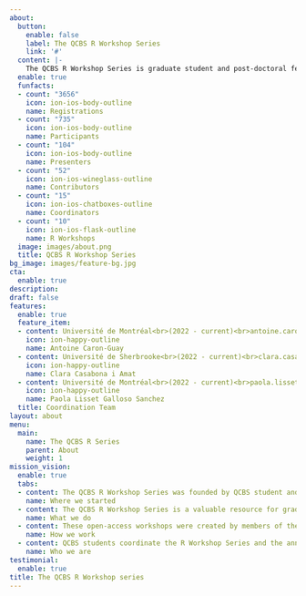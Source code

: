 ```yaml
---
about:
  button:
    enable: false
    label: The QCBS R Workshop Series
    link: '#'
  content: |-
    The QCBS R Workshop Series is graduate student and post-doctoral fellow initiative from the Québec Centre for Biodiversity Science. We organize, develop and instruct R workshops in English and in French to other graduate students and early-career researchers every year to help them navigate statistics for research in ecology, evolution and biodiversity science.
  enable: true
  funfacts:
  - count: "3656"
    icon: ion-ios-body-outline
    name: Registrations
  - count: "735"
    icon: ion-ios-body-outline
    name: Participants
  - count: "104"
    icon: ion-ios-body-outline
    name: Presenters
  - count: "52"
    icon: ion-ios-wineglass-outline
    name: Contributors
  - count: "15"
    icon: ion-ios-chatboxes-outline
    name: Coordinators
  - count: "10"
    icon: ion-ios-flask-outline
    name: R Workshops
  image: images/about.png
  title: QCBS R Workshop Series
bg_image: images/feature-bg.jpg
cta:
  enable: true
description:
draft: false
features:
  enable: true
  feature_item:
  - content: Université de Montréal<br>(2022 - current)<br>antoine.caron-guay@umontreal.ca
    icon: ion-happy-outline
    name: Antoine Caron-Guay
  - content: Université de Sherbrooke<br>(2022 - current)<br>clara.casabona.i.amat@usherbrooke.ca
    icon: ion-happy-outline
    name: Clara Casabona i Amat
  - content: Université de Montréal<br>(2022 - current)<br>paola.lisset.galloso.sanchez@umontreal.ca
    icon: ion-happy-outline
    name: Paola Lisset Galloso Sanchez
  title: Coordination Team
layout: about
menu:
  main:
    name: The QCBS R Series
    parent: About
    weight: 1    
mission_vision:
  enable: true
  tabs:
  - content: The QCBS R Workshop Series was founded by QCBS student and post-doctoral fellows Vincent Fugère, Dalal Hanna, and Zofia Taranu in 2014, inspired by the [McGill BGSA stats workshops](https://sites.google.com/site/mcgillbgsa/). All workshops offered today were first developed by QCBS students and postdoctoral fellows, and have been maintained by many other QCBS students and postdoctoral fellows since 2014. In 2017, Léa Blondel, Marie-Hélène Brice and Pedro Henrique P. Braga began a process to improve the reproducibility and collaboration of the workshop material by converting the original Prezi presentations into RMarkdown code, and transitioning to hosting and developing content on GitHub. The current coordination team has continued with this task and will soon have completed the conversion of the written material to RMarkdown and the centralization of all workshops in Github.
    name: Where we started
  - content: The QCBS R Workshop Series is a valuable resource for graduate students and postdoctoral fellows looking to improve their skills and gain experience in R, statistics, collaboration, and teaching, and in critically developing educational content. Almost every aspect of the series is made possible by contributions from students or post-doctoral fellows looking to develop their skills through coordinating the series, contributing to workshop development and instruction, and participating in the workshops year after year.
    name: What we do
  - content: These open-access workshops were created by members of the QCBS both for members of the QCBS and the larger community. The content of these workshops has been continuously peer-reviewed and developed by QCBS members since their initial development in 2014. The workshop series is instructed by graduate students and post-doctoral fellows of the QCBS in English and in French every year.
    name: How we work
  - content: QCBS students coordinate the R Workshop Series and the annual R Symposium. The series is currently coordinated by three QCBS students - Antoine Caron-Guay (2022-current), Clara Casabona i Amat (2022-current) and Paola Lisset Galloso Sanchez (2022-current). Past coordinators include Pedro Henrique P. Braga (2017-2022), Katherine Hébert (2020-2022), Linley Sherin (2020-2022), Esteban Gongora (2020-2022), Marc-Olivier Beausoleil (2018-2019), Léa Blondel (2017-2018), Marie-Hélène Brice (2017-2020), Alexis Carteron (2019-2020), Vincent Fugère (2014-2017), Dalal Hanna (2014-2017), Krista Oke (2016-2017), Jacob Ziegler (2015-2016), Zofia Taranu (2014-2016).
    name: Who we are
testimonial:
  enable: true
title: The QCBS R Workshop series
---
```


